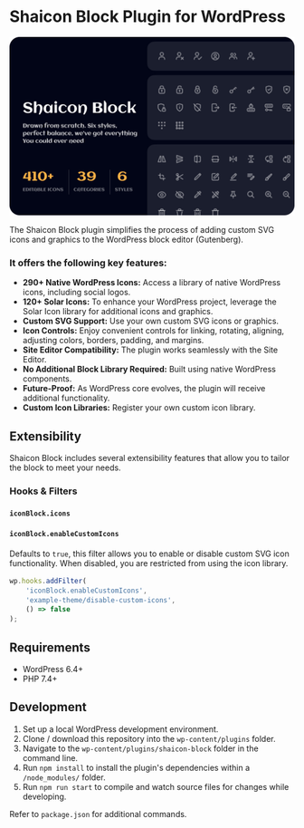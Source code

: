 # Shaicon Block Plugin for WordPress

![Shaicon Block Banner](./banner/banner.png)

The Shaicon Block plugin simplifies the process of adding custom SVG icons and graphics to the WordPress block editor (Gutenberg).

### It offers the following key features:

- **290+ Native WordPress Icons:** Access a library of native WordPress icons, including social logos.
- **120+ Solar Icons:** To enhance your WordPress project, leverage the Solar Icon library for additional icons and graphics.
- **Custom SVG Support:** Use your own custom SVG icons or graphics.
- **Icon Controls:** Enjoy convenient controls for linking, rotating, aligning, adjusting colors, borders, padding, and margins.
- **Site Editor Compatibility:** The plugin works seamlessly with the Site Editor.
- **No Additional Block Library Required:** Built using native WordPress components.
- **Future-Proof:** As WordPress core evolves, the plugin will receive additional functionality.
- **Custom Icon Libraries:** Register your own custom icon library.

## Extensibility

Shaicon Block includes several extensibility features that allow you to tailor the block to meet your needs.

### Hooks & Filters

#### `iconBlock.icons`
#### `iconBlock.enableCustomIcons`

Defaults to `true`, this filter allows you to enable or disable custom SVG icon functionality. When disabled, you are restricted from using the icon library.

```jsx
wp.hooks.addFilter(
	'iconBlock.enableCustomIcons',
	'example-theme/disable-custom-icons',
	() => false
);
```

## Requirements

- WordPress 6.4+
- PHP 7.4+

## Development

1. Set up a local WordPress development environment.
2. Clone / download this repository into the `wp-content/plugins` folder.
3. Navigate to the `wp-content/plugins/shaicon-block` folder in the command line.
4. Run `npm install` to install the plugin's dependencies within a `/node_modules/` folder.
5. Run `npm run start` to compile and watch source files for changes while developing.

Refer to `package.json` for additional commands.
